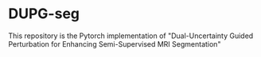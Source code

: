 # DUPG-seg
This repository is the Pytorch implementation of "Dual-Uncertainty Guided Perturbation for Enhancing Semi-Supervised MRI Segmentation"
